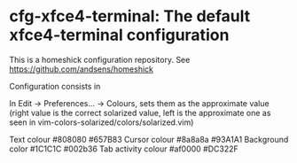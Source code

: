 # cfg-xfce4-terminal: The default xfce4-terminal configuration

This is a homeshick configuration repository. See
https://github.com/andsens/homeshick

Configuration consists in

In Edit -> Preferences... -> Colours,
sets them as the approximate value (right value is the correct solarized value,
left is the approximate one as seen in
vim-colors-solarized/colors/solarized.vim)

Text colour #808080 #657B83
Cursor colour #8a8a8a #93A1A1
Background color #1C1C1C #002b36
Tab activity colour #af0000 #DC322F

